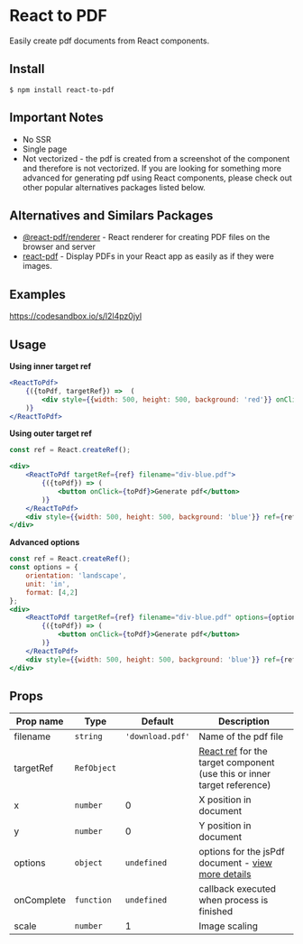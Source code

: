 # React to PDF

Easily create pdf documents from React components.

## Install

```
$ npm install react-to-pdf
```

## Important Notes

- No SSR
- Single page
- Not vectorized - the pdf is created from a screenshot of the component and therefore is not vectorized. If you are looking for something more advanced for generating pdf using React components, please check out other popular alternatives packages listed below.

## Alternatives and Similars Packages

* [@react-pdf/renderer](https://www.npmjs.com/package/@react-pdf/renderer) - React renderer for creating PDF files on the browser and server
* [react-pdf](https://www.npmjs.com/package/react-pdf) - Display PDFs in your React app as easily as if they were images.


## Examples

https://codesandbox.io/s/l2l4pz0jyl

## Usage

**Using inner target ref**

```jsx
<ReactToPdf>
    {({toPdf, targetRef}) =>  (
        <div style={{width: 500, height: 500, background: 'red'}} onClick={toPdf} ref={targetRef}/>
    )}
</ReactToPdf>
```

**Using outer target ref**

```jsx
const ref = React.createRef();

<div>
    <ReactToPdf targetRef={ref} filename="div-blue.pdf">
        {({toPdf}) => (
            <button onClick={toPdf}>Generate pdf</button>
        )}
    </ReactToPdf>
    <div style={{width: 500, height: 500, background: 'blue'}} ref={ref}/>
</div>
```

**Advanced options**
```jsx
const ref = React.createRef();
const options = {
    orientation: 'landscape',
    unit: 'in',
    format: [4,2]
};
<div>
    <ReactToPdf targetRef={ref} filename="div-blue.pdf" options={options} x={.5} y={.5} scale={0.8}>
        {({toPdf}) => (
            <button onClick={toPdf}>Generate pdf</button>
        )}
    </ReactToPdf>
    <div style={{width: 500, height: 500, background: 'blue'}} ref={ref}/>
</div>
```

## Props

|Prop name        |Type               |Default            |Description
|-----------------|-------------------|-------------------|--------------------------------
|filename         | `string`          | `'download.pdf'`  | Name of the pdf file
|targetRef        | `RefObject`       |                   | [React ref](https://reactjs.org/docs/refs-and-the-dom.html) for the target component (use this or inner target reference)
|x                | `number`          |         0         | X position in document
|y                | `number`          |         0         | Y position in document
|options          | `object`          |    `undefined`    | options for the jsPdf document - [view more details](https://rawgit.com/MrRio/jsPDF/master/docs/)
|onComplete       | `function`        |    `undefined`    | callback executed when process is finished
|scale            | `number`          |    1              | Image scaling